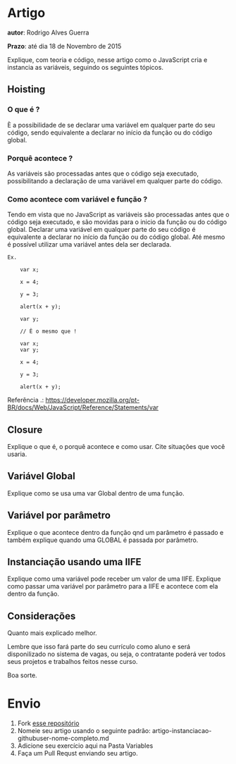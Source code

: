 # Artigo
**autor**: Rodrigo Alves Guerra

**Prazo**: até dia 18 de Novembro de 2015

Explique, com teoria e código, nesse artigo como o JavaScript cria e instancia as variáveis, seguindo os seguintes tópicos.

## Hoisting

### O que é ?

È a possibilidade de se declarar uma variável em qualquer parte do seu código, 
sendo equivalente a declarar no início da função ou do código global.

### Porquê acontece ?

As variáveis são processadas antes que o código seja executado, 
possibilitando a declaração de uma variável em qualquer parte do código.

### Como acontece com variável e função ?

Tendo em vista que no JavaScript as variáveis são processadas antes que o código seja executado, 
e são movidas para o inicio da função ou do código global.
Declarar uma variável em qualquer parte do seu código é equivalente a declarar no início da função ou do código global.
Até mesmo é possível utilizar uma variável antes dela ser declarada.

	Ex.

		var x;

		x = 4;

		y = 3;

		alert(x + y); 

		var y;

		// È o mesmo que !

		var x;
		var y;

		x = 4;

		y = 3;

		alert(x + y); 

Referência .: https://developer.mozilla.org/pt-BR/docs/Web/JavaScript/Reference/Statements/var

## Closure

Explique o que é, o porquê acontece e como usar. 
Cite situações que você usaria.

## Variável Global

Explique como se usa uma var Global dentro de uma função.

## Variável por parâmetro

Explique o que acontece dentro da função qnd um parâmetro é passado e também explique quando uma GLOBAL é passada por parâmetro.


## Instanciação usando uma IIFE

Explique como uma variável pode receber um valor de uma IIFE.
Explique como passar uma variável por parâmetro para a IIFE e acontece com ela dentro da função.


## Considerações

Quanto mais explicado melhor.

Lembre que isso fará parte do seu currículo como aluno e será disponilizado no sistema de vagas, ou seja, o contratante poderá ver todos seus projetos e trabalhos feitos nesse curso.

Boa sorte.

# Envio

1. Fork [esse repositório](https://github.com/Webschool-io/be-mean-instagram-artigos/) 
2. Nomeie seu artigo usando o seguinte padrão: artigo-instanciacao-githubuser-nome-completo.md
3. Adicione seu exercício aqui na Pasta Variables
4. Faça um Pull Requst enviando seu artigo.
